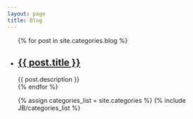 ```yaml
---
layout: page
title: Blog
---
```

<div class="category">
    <ul>
    {% for post in site.categories.blog %}
        <li>
            <h2>
            <a href="{{ post.url }}">{{ post.title }}</a>
            </h2>
            <span>{{ post.description }}</span>
        </li>
    {% endfor %}
    </ul>

<ul>
  {% assign categories_list = site.categories %}
  {% include JB/categories_list %}
</ul>

</div><!-- .entry -->
